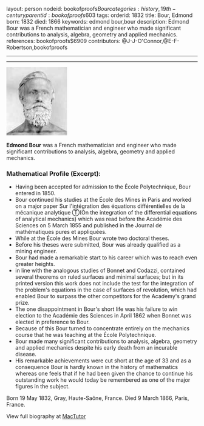 layout: person
nodeid: bookofproofs$Bour
categories: history,19th-century
parentid: bookofproofs$603
tags: 
orderid: 1832
title: Bour, Edmond
born: 1832
died: 1866
keywords: edmond bour,bour
description: Edmond Bour was a French mathematician and engineer who made significant contributions to analysis, algebra, geometry and applied mechanics.
references: bookofproofs$6909
contributors: @J-J-O'Connor,@E-F-Robertson,bookofproofs

---



---

![Bour.jpg](https://github.com/bookofproofs/bookofproofs.github.io/blob/main/_sources/_assets/images/portraits/Bour.jpg?raw=true)

**Edmond Bour** was a French mathematician and engineer who made  significant contributions to analysis, algebra, geometry and applied mechanics.

### Mathematical Profile (Excerpt):
* Having been accepted for admission to the École Polytechnique, Bour entered in 1850.
* Bour continued his studies at the École des Mines in Paris and worked on a major paper Sur l'intégration des équations différentielles de la mécanique analytique Ⓣ(On the integration of the differential equations of analytical mechanics) which was read before the Académie des Sciences on 5 March 1855 and published in the Journal de mathématiques pures et appliquées.
* While at the École des Mines Bour wrote two doctoral theses.
* Before his theses were submitted, Bour was already qualified as a mining engineer.
* Bour had made a remarkable start to his career which was to reach even greater heights.
* in line with the analogous studies of Bonnet and Codazzi, contained several theorems on ruled surfaces and minimal surfaces; but in its printed version this work does not include the test for the integration of the problem's equations in the case of surfaces of revolution, which had enabled Bour to surpass the other competitors for the Academy's grand prize.
* The one disappointment in Bour's short life was his failure to win election to the Académie des Sciences in April 1862 when Bonnet was elected in preference to Bour.
* Because of this Bour turned to concentrate entirely on the mechanics course that he was teaching at the École Polytechnique.
* Bour made many significant contributions to analysis, algebra, geometry and applied mechanics despite his early death from an incurable disease.
* His remarkable achievements were cut short at the age of 33 and as a consequence Bour is hardly known in the history of mathematics whereas one feels that if he had been given the chance to continue his outstanding work he would today be remembered as one of the major figures in the subject.

Born 19 May 1832, Gray, Haute-Saône, France. Died 9 March 1866, Paris, France.

View full biography at [MacTutor](https://mathshistory.st-andrews.ac.uk/Biographies/Bour/)
